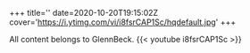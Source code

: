 +++
title=''
date=2020-10-20T19:15:02Z
cover='https://i.ytimg.com/vi/i8fsrCAP1Sc/hqdefault.jpg'
+++

All content belongs to GlennBeck.
{{< youtube i8fsrCAP1Sc >}}
